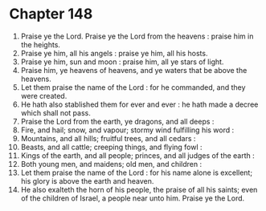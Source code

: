 # Chapter 148

1. Praise ye the Lord. Praise ye the Lord from the heavens : praise him in the heights.
2. Praise ye him, all his angels : praise ye him, all his hosts.
3. Praise ye him, sun and moon : praise him, all ye stars of light.
4. Praise him, ye heavens of heavens, and ye waters that be above the heavens.
5. Let them praise the name of the Lord : for he commanded, and they were created.
6. He hath also stablished them for ever and ever : he hath made a decree which shall not pass.
7. Praise the Lord from the earth, ye dragons, and all deeps :
8. Fire, and hail; snow, and vapour; stormy wind fulfilling his word :
9. Mountains, and all hills; fruitful trees, and all cedars :
10. Beasts, and all cattle; creeping things, and flying fowl :
11. Kings of the earth, and all people; princes, and all judges of the earth :
12. Both young men, and maidens; old men, and children :
13. Let them praise the name of the Lord : for his name alone is excellent; his glory is above the earth and heaven.
14. He also exalteth the horn of his people, the praise of all his saints; even of the children of Israel, a people near unto him. Praise ye the Lord.

